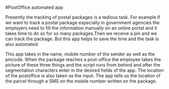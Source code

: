 #PostOffice automated app

Presently the tracking of postal packages is a tedious task. For example if we want to track a postal package especially in government agencies the employers need to fill the information manually on an online portal and it takes time to do so for so many packages.Then we receive a pin and we can track the package. But this app helps to save the time and the task is also automated.

This app takes in the name, mobile number of the sender as well as the pincode. When the package reaches a post-office the employee takes the picture of these three things and the script runs from behind and after the segmentation characters enter in the desired fields of the app. The location of the postoffice is also taken as the input. The app tells us the location of the parcel through a SMS on the mobile number written on the package. 